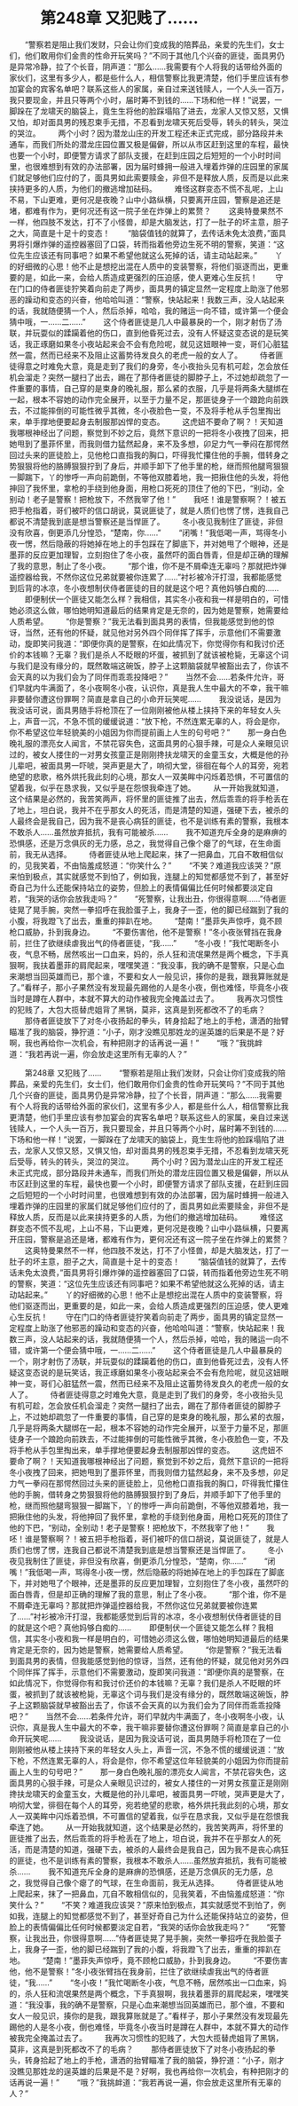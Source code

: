 # 　　第248章 又犯贱了……
　　“警察若是阻止我们发财，只会让你们变成我的陪葬品，亲爱的先生们，女士们，他们敢用你们金贵的性命开玩笑吗？”不同于其他几个兴奋的匪徒，面具男仍是异常冷静，拉了个长音，阴声道：“那么……我需要有个人将我的话带给外面的家伙们，这里有多少人，都是些什么人，相信警察比我更清楚，他们手里应该有参加宴会的宾客名单吧？联系这些人的家属，亲自过来送钱赎人，一个人头一百万，我只要现金，并且只等两个小时，届时筹不到钱的……下场和他一样！”说罢，一脚跺在了龙啸天的脑袋上，竟生生将他的脸踩塌陷了进去，龙家人又惊又怒，又惧又怕，却对面具男的残忍束手无措，不忍看到龙啸天死后受辱，转头的转头，哭泣的哭泣。
　　两个小时？因为潜龙山庄的开发工程还未正式完成，部分路段并未通车，而我们所处的潜龙庄园位置又极是偏僻，所以从市区赶到这里的车程，最快也要一个小时，即便警方请求了部队支援，在赶到庄园之后短短的一个小时时间里，也很难想到有效的办法部署，因为届时蜂拥一般进入埋着炸弹的庄园里的家属们就足够他们应付的了，面具男如此索要赎金，非但不是释放人质，反而是以此来挟持更多的人质，为他们的撤逃增加砝码。
　　难怪这群变态不慌不乱呢，上山不易，下山更难，更何况是夜晚？山中小路纵横，只要离开庄园，警察是追还是堵，都难有作为，更何况还有这一院子坐在炸弹上的累赘？
　　这奥特曼果然不一样，他四肢不发达，打不了小怪兽，却是大脑发达，打了一肚子的坏主意，胆子之大，简直是十足十的变态！
　　“脑袋值钱的就算了，去传话未免太浪费，”面具男将引爆炸弹的遥控器塞回了口袋，转而指着他旁边生死不明的警察，笑道：“这位先生应该还有同事吧？如果不希望他就这么死掉的话，请主动站起来。”
　　丫的好细微的心思！他不止是想挖出混在人质中的变装警察，将他们驱逐而出，更重要的是，如此一来，会给人质造成更强烈的压迫感，使人更难心生反抗！
　　守在门口的侍者匪徒狞笑着向前走了两步，面具男的镇定显然一定程度上助涨了他邪恶的躁动和变态的兴奋，他哈哈叫道：“警察，快站起来！我数三声，没人站起来的话，我就随便猜一个人，然后杀掉，哈哈，我的赌运一向不错，或许第一个便会猜中哦，一……二……”
　　这个侍者匪徒是几人中最暴戾的一个，刚才射伤了汤联，并玩耍似的蹂躏着他的伤口，直到他昏死过去，没有人怀疑这变态说的是玩笑话，我正琢磨如果冬小夜站起来会不会有危险呢，就见这妞眼神一变，哥们心脏猛然一震，然而已经来不及阻止这蓄势待发良久的老虎一般的女人了。
　　侍者匪徒得意之时难免大意，竟是走到了我们的身旁，冬小夜抬头见有机可趁，怎会放任机会溜走？突然一腿扫了出去，踢在了那侍者匪徒的脚脖子上，不过她却疏忽了一件重要的事情，自己穿的是束身的晚礼服，那么紧的衣服，几乎是将两条大腿绑在一起，根本不容她的动作完全展开，以至于力量不足，那匪徒身子一个踉跄向前跌去，不过能摔倒的可能性微乎其微，冬小夜脸色一变，不及将手枪从手包里掏出来，单手撑地便要起身去制服那凶悍的变态。
　　这虎妞不要命了啊？！天知道我哪根神经出了问题，察觉到不妙之后，竟然下意识的一把将冬小夜拽了回来，把她甩到了墨菲怀里，而我则借力猛然起身，来不及多想，卯足力气一拳闷在那愕然回过头来的匪徒脸上，见他枪口直指我的胸口，吓得我忙攥住他的手腕，借转身之势狠狠将他的胳膊狠狠拧到了身后，并顺手卸下了他手里的枪，继而照他腿弯狠狠一脚踹下，丫的惨呼一声向前跪倒，不等他双膝着地，我一把揪住他的头发，将他抻回了我怀里，拿枪的手绕到他身面，用枪口死死的顶住了他的下巴，“别动，全别动！老子是警察！把枪放下，不然我宰了他！”
　　我呸！谁是警察啊？！被五把手枪指着，哥们被吓的信口胡说，莫说匪徒了，就是人质们也愣了愣，连我自己都说不清楚我到底是想当警察还是当悍匪了。
　　冬小夜见我制住了匪徒，非但没有欣喜，倒更添几分惶恐，“楚南，你……”
　　“闭嘴！”我低喝一声，骂得冬小夜一愣，然后隐蔽的将她掉在地上的手包踩在了脚底下，并对她甩了个眼神，还是墨菲的反应更加理智，立刻抱住了冬小夜，虽然吓的面白唇青，但是却正确的理解了我的意思，制止了冬小夜。
　　“那个谁，你不是不屑牵连无辜吗？那就把炸弹遥控器给我，不然你这位兄弟就要被你连累了……”衬衫被冷汗打湿，我都能感觉到后背的冰凉，冬小夜想制伏侍者匪徒的目的就是这个吧？真他妈够白痴的……
　　即便制伏一个匪徒又能怎么样？我相信，其实冬小夜和我一样是明白的，可惜她必须这么做，哪怕她明知道最后的结果肯定是无奈的，因为她是警察，她需要给人质希望。
　　“你是警察？”我无法看到面具男的表情，但我能感觉到他的惊讶，当然，还有他的怀疑，就见他对另外四个同伴挥了挥手，示意他们不需要激动，旋即笑问我道：“即便你真的是警察，在如此情况下，你觉得你有和我讨价还价的本钱嘛？无辜？我们是杀人不眨眼的坏蛋，被抓到了就该被枪毙，无辜这个词与我们是没有缘分的，既然敢端这碗饭，脖子上这颗脑袋就早被豁出去了，你该不会天真的以为我们会为了同伴而乖乖投降吧？”
　　当然不会……若条件允许，哥们早就内牛满面了，冬小夜啊冬小夜，认识你，真是我人生中最大的不幸，我干嘛非要替你遭这份罪啊？简直是拿自己的小命开玩笑呢……
　　我没说话，是因为我没话可说，面具男随手将枪顶在了一位刚刚被他从楼上挟持下来的年轻女人头上，声音一沉，不急不慌的缓缓说道：“放下枪，不然连累无辜的人，将会是你，你不希望这位年轻貌美的小姐因为你而提前画上人生的句号吧？”
　　那一身白色晚礼服的漂亮女人闻言，不禁花容失色，这面具男的心狠手辣，可是众人亲眼见识过的，被女人搂住的一对男女孩童正是刚刚搀扶龙啸天的金童玉女，大概是他的孙儿辈吧，被面具男一吓唬，哭声更是大了，响彻大堂，徘徊在每个人的耳旁，宛若绝望的悲歌，格外烘托我此刻的心境，那女人一双美眸中闪烁着恐惧，不可置信的望着我，似乎在恳求我，又似乎是在怨恨我牵连了她。
　　从一开始我就知道，这个结果是必然的，我苦笑两声，将怀里的匪徒推了出去，然后乖乖的将手枪丢在了地上，坦白说，我并不在乎那女人的死活，而是清楚的知道，强硬下去，被杀的人最终会是我自己，因为我不是丧心病狂的匪徒，也不是训练有素的警察，我根本不敢杀人……虽然放弃抵抗，我有可能被杀……
　　我不知道充斥全身的是麻痹的恐惧感，还是万念俱灰的无力感，总之，我觉得自己像个瘪了的气球，在生命面前，我无从选择。
　　侍者匪徒从地上爬起来，抹了一把鼻血，兀自不敢相信似的，见我笑着，不由恼羞成怒道：“你笑什么？”
　　“不笑？难道我应该哭？”原来怕到极点，其实就感觉不到怕了，例如我，连腿上的知觉都感觉不到了，甚至好奇自己为什么还能保持站立的姿势，但脸上的表情偏偏比任何时候都要淡定自若，“我哭的话你会放我走吗？”
　　“死警察，让我出丑，你很得意啊……”侍者匪徒晃了晃手腕，突然一拳招呼在我脸蛋子上，我身子一歪，他的脚已经踹到了我的小腹，将我蹬飞了出去，重重的摔趴在地。
　　“楚南！”墨菲失声惊呼，竟不顾枪口威胁，扑到我身边。
　　“不要伤害他，他不是警察！”冬小夜张臂挡在我身前，拦住了欲继续虐我出气的侍者匪徒，“我……”
　　“冬小夜！”我忙喝断冬小夜，气息不畅，居然咳出一口血来，妈的，杀人狂和流氓果然是两个概念，下手真狠啊，我扶着墨菲的肩爬起来，嘿嘿笑道：“我没事，我的确不是警察，只是心血来潮想当回英雄而已，那个谁，不要和女人一般见识，揍你的是我，跟我算账就是了。”看样子，那小子果然没有发现最先踢他的人是冬小夜，倒也难怪，毕竟冬小夜当时是蹲在人群中，本就不算大的动作被我完全掩盖过去了。
　　我再次习惯性的犯贱了，大包大揽替虎姐背了黑锅，莫非，这真是到死都改不了的毛病？
　　那侍者匪徒放下了对冬小夜扬起的拳头，转身拾起了地上的手枪，潇洒的抬臂瞄准了我的脑袋，狰狞道：“小子，刚才没瞧见那姓龙的逞英雄的后果是不是？好啊，我也再给你一次机会，有种把刚才的话再说一遍！”
　　“哦？”我挑衅道：“我若再说一遍，你会放走这里所有无辜的人？”

　　第248章 又犯贱了……
　　“警察若是阻止我们发财，只会让你们变成我的陪葬品，亲爱的先生们，女士们，他们敢用你们金贵的性命开玩笑吗？”不同于其他几个兴奋的匪徒，面具男仍是异常冷静，拉了个长音，阴声道：“那么……我需要有个人将我的话带给外面的家伙们，这里有多少人，都是些什么人，相信警察比我更清楚，他们手里应该有参加宴会的宾客名单吧？联系这些人的家属，亲自过来送钱赎人，一个人头一百万，我只要现金，并且只等两个小时，届时筹不到钱的……下场和他一样！”说罢，一脚跺在了龙啸天的脑袋上，竟生生将他的脸踩塌陷了进去，龙家人又惊又怒，又惧又怕，却对面具男的残忍束手无措，不忍看到龙啸天死后受辱，转头的转头，哭泣的哭泣。
　　两个小时？因为潜龙山庄的开发工程还未正式完成，部分路段并未通车，而我们所处的潜龙庄园位置又极是偏僻，所以从市区赶到这里的车程，最快也要一个小时，即便警方请求了部队支援，在赶到庄园之后短短的一个小时时间里，也很难想到有效的办法部署，因为届时蜂拥一般进入埋着炸弹的庄园里的家属们就足够他们应付的了，面具男如此索要赎金，非但不是释放人质，反而是以此来挟持更多的人质，为他们的撤逃增加砝码。
　　难怪这群变态不慌不乱呢，上山不易，下山更难，更何况是夜晚？山中小路纵横，只要离开庄园，警察是追还是堵，都难有作为，更何况还有这一院子坐在炸弹上的累赘？
　　这奥特曼果然不一样，他四肢不发达，打不了小怪兽，却是大脑发达，打了一肚子的坏主意，胆子之大，简直是十足十的变态！
　　“脑袋值钱的就算了，去传话未免太浪费，”面具男将引爆炸弹的遥控器塞回了口袋，转而指着他旁边生死不明的警察，笑道：“这位先生应该还有同事吧？如果不希望他就这么死掉的话，请主动站起来。”
　　丫的好细微的心思！他不止是想挖出混在人质中的变装警察，将他们驱逐而出，更重要的是，如此一来，会给人质造成更强烈的压迫感，使人更难心生反抗！
　　守在门口的侍者匪徒狞笑着向前走了两步，面具男的镇定显然一定程度上助涨了他邪恶的躁动和变态的兴奋，他哈哈叫道：“警察，快站起来！我数三声，没人站起来的话，我就随便猜一个人，然后杀掉，哈哈，我的赌运一向不错，或许第一个便会猜中哦，一……二……”
　　这个侍者匪徒是几人中最暴戾的一个，刚才射伤了汤联，并玩耍似的蹂躏着他的伤口，直到他昏死过去，没有人怀疑这变态说的是玩笑话，我正琢磨如果冬小夜站起来会不会有危险呢，就见这妞眼神一变，哥们心脏猛然一震，然而已经来不及阻止这蓄势待发良久的老虎一般的女人了。
　　侍者匪徒得意之时难免大意，竟是走到了我们的身旁，冬小夜抬头见有机可趁，怎会放任机会溜走？突然一腿扫了出去，踢在了那侍者匪徒的脚脖子上，不过她却疏忽了一件重要的事情，自己穿的是束身的晚礼服，那么紧的衣服，几乎是将两条大腿绑在一起，根本不容她的动作完全展开，以至于力量不足，那匪徒身子一个踉跄向前跌去，不过能摔倒的可能性微乎其微，冬小夜脸色一变，不及将手枪从手包里掏出来，单手撑地便要起身去制服那凶悍的变态。
　　这虎妞不要命了啊？！天知道我哪根神经出了问题，察觉到不妙之后，竟然下意识的一把将冬小夜拽了回来，把她甩到了墨菲怀里，而我则借力猛然起身，来不及多想，卯足力气一拳闷在那愕然回过头来的匪徒脸上，见他枪口直指我的胸口，吓得我忙攥住他的手腕，借转身之势狠狠将他的胳膊狠狠拧到了身后，并顺手卸下了他手里的枪，继而照他腿弯狠狠一脚踹下，丫的惨呼一声向前跪倒，不等他双膝着地，我一把揪住他的头发，将他抻回了我怀里，拿枪的手绕到他身面，用枪口死死的顶住了他的下巴，“别动，全别动！老子是警察！把枪放下，不然我宰了他！”
　　我呸！谁是警察啊？！被五把手枪指着，哥们被吓的信口胡说，莫说匪徒了，就是人质们也愣了愣，连我自己都说不清楚我到底是想当警察还是当悍匪了。
　　冬小夜见我制住了匪徒，非但没有欣喜，倒更添几分惶恐，“楚南，你……”
　　“闭嘴！”我低喝一声，骂得冬小夜一愣，然后隐蔽的将她掉在地上的手包踩在了脚底下，并对她甩了个眼神，还是墨菲的反应更加理智，立刻抱住了冬小夜，虽然吓的面白唇青，但是却正确的理解了我的意思，制止了冬小夜。
　　“那个谁，你不是不屑牵连无辜吗？那就把炸弹遥控器给我，不然你这位兄弟就要被你连累了……”衬衫被冷汗打湿，我都能感觉到后背的冰凉，冬小夜想制伏侍者匪徒的目的就是这个吧？真他妈够白痴的……
　　即便制伏一个匪徒又能怎么样？我相信，其实冬小夜和我一样是明白的，可惜她必须这么做，哪怕她明知道最后的结果肯定是无奈的，因为她是警察，她需要给人质希望。
　　“你是警察？”我无法看到面具男的表情，但我能感觉到他的惊讶，当然，还有他的怀疑，就见他对另外四个同伴挥了挥手，示意他们不需要激动，旋即笑问我道：“即便你真的是警察，在如此情况下，你觉得你有和我讨价还价的本钱嘛？无辜？我们是杀人不眨眼的坏蛋，被抓到了就该被枪毙，无辜这个词与我们是没有缘分的，既然敢端这碗饭，脖子上这颗脑袋就早被豁出去了，你该不会天真的以为我们会为了同伴而乖乖投降吧？”
　　当然不会……若条件允许，哥们早就内牛满面了，冬小夜啊冬小夜，认识你，真是我人生中最大的不幸，我干嘛非要替你遭这份罪啊？简直是拿自己的小命开玩笑呢……
　　我没说话，是因为我没话可说，面具男随手将枪顶在了一位刚刚被他从楼上挟持下来的年轻女人头上，声音一沉，不急不慌的缓缓说道：“放下枪，不然连累无辜的人，将会是你，你不希望这位年轻貌美的小姐因为你而提前画上人生的句号吧？”
　　那一身白色晚礼服的漂亮女人闻言，不禁花容失色，这面具男的心狠手辣，可是众人亲眼见识过的，被女人搂住的一对男女孩童正是刚刚搀扶龙啸天的金童玉女，大概是他的孙儿辈吧，被面具男一吓唬，哭声更是大了，响彻大堂，徘徊在每个人的耳旁，宛若绝望的悲歌，格外烘托我此刻的心境，那女人一双美眸中闪烁着恐惧，不可置信的望着我，似乎在恳求我，又似乎是在怨恨我牵连了她。
　　从一开始我就知道，这个结果是必然的，我苦笑两声，将怀里的匪徒推了出去，然后乖乖的将手枪丢在了地上，坦白说，我并不在乎那女人的死活，而是清楚的知道，强硬下去，被杀的人最终会是我自己，因为我不是丧心病狂的匪徒，也不是训练有素的警察，我根本不敢杀人……虽然放弃抵抗，我有可能被杀……
　　我不知道充斥全身的是麻痹的恐惧感，还是万念俱灰的无力感，总之，我觉得自己像个瘪了的气球，在生命面前，我无从选择。
　　侍者匪徒从地上爬起来，抹了一把鼻血，兀自不敢相信似的，见我笑着，不由恼羞成怒道：“你笑什么？”
　　“不笑？难道我应该哭？”原来怕到极点，其实就感觉不到怕了，例如我，连腿上的知觉都感觉不到了，甚至好奇自己为什么还能保持站立的姿势，但脸上的表情偏偏比任何时候都要淡定自若，“我哭的话你会放我走吗？”
　　“死警察，让我出丑，你很得意啊……”侍者匪徒晃了晃手腕，突然一拳招呼在我脸蛋子上，我身子一歪，他的脚已经踹到了我的小腹，将我蹬飞了出去，重重的摔趴在地。
　　“楚南！”墨菲失声惊呼，竟不顾枪口威胁，扑到我身边。
　　“不要伤害他，他不是警察！”冬小夜张臂挡在我身前，拦住了欲继续虐我出气的侍者匪徒，“我……”
　　“冬小夜！”我忙喝断冬小夜，气息不畅，居然咳出一口血来，妈的，杀人狂和流氓果然是两个概念，下手真狠啊，我扶着墨菲的肩爬起来，嘿嘿笑道：“我没事，我的确不是警察，只是心血来潮想当回英雄而已，那个谁，不要和女人一般见识，揍你的是我，跟我算账就是了。”看样子，那小子果然没有发现最先踢他的人是冬小夜，倒也难怪，毕竟冬小夜当时是蹲在人群中，本就不算大的动作被我完全掩盖过去了。
　　我再次习惯性的犯贱了，大包大揽替虎姐背了黑锅，莫非，这真是到死都改不了的毛病？
　　那侍者匪徒放下了对冬小夜扬起的拳头，转身拾起了地上的手枪，潇洒的抬臂瞄准了我的脑袋，狰狞道：“小子，刚才没瞧见那姓龙的逞英雄的后果是不是？好啊，我也再给你一次机会，有种把刚才的话再说一遍！”
　　“哦？”我挑衅道：“我若再说一遍，你会放走这里所有无辜的人？”
